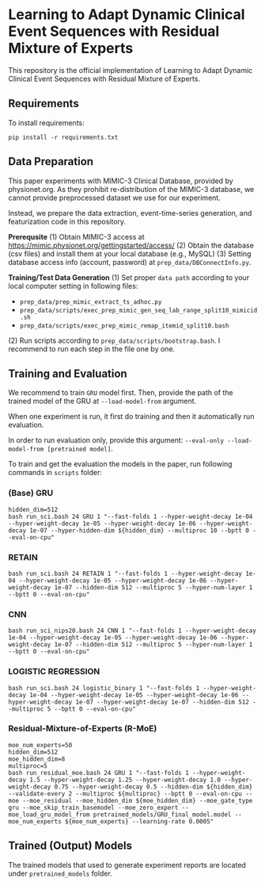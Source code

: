 # Learning to Adapt Dynamic Clinical Event Sequences with Residual Mixture of Experts

This repository is the official implementation of Learning to Adapt Dynamic Clinical Event Sequences with Residual Mixture of Experts. 


## Requirements

To install requirements:

```setup
pip install -r requirements.txt
```

## Data Preparation
This paper experiments with MIMIC-3 Clinical Database, provided by physionet.org. 
As they prohibit re-distribution of the MIMIC-3 database, we cannot provide preprocessed dataset we use for our experiment.

Instead, we prepare the data extraction, event-time-series generation, and featurization code in this repository.

**Prerequsite**
(1) Obtain MIMIC-3 access at https://mimic.physionet.org/gettingstarted/access/
(2) Obtain the database (csv files) and install them at your local database (e.g., MySQL)
(3) Setting database access info (account, password) at `prep_data/DBConnectInfo.py`.

**Training/Test Data Generation**
(1) Set proper `data path` according to your local computer setting in following files:
* `prep_data/prep_mimic_extract_ts_adhoc.py`
* `prep_data/scripts/exec_prep_mimic_gen_seq_lab_range_split10_mimicid.sh`
* `prep_data/scripts/exec_prep_mimic_remap_itemid_split10.bash`

(2) Run scripts according to `prep_data/scripts/bootstrap.bash`. I recommend to run each step in the file one by one.


## Training and Evaluation

We recommend to train `GRU` model first. Then, provide the path of the trained model of the GRU at `--load-model-from` argument.

When one experiment is run, it first do training and then it automatically run evaluation.

In order to run evaluation only, provide this argument: `--eval-only --load-model-from [pretrained model]`.

To train and get the evaluation the models in the paper, run following commands in `scripts` folder:

### (Base) GRU
```
hidden_dim=512
bash run_sci.bash 24 GRU 1 "--fast-folds 1 --hyper-weight-decay 1e-04 --hyper-weight-decay 1e-05 --hyper-weight-decay 1e-06 --hyper-weight-decay 1e-07 --hyper-hidden-dim ${hidden_dim} --multiproc 10 --bptt 0 --eval-on-cpu"
```   

### RETAIN
```
bash run_sci.bash 24 RETAIN 1 "--fast-folds 1 --hyper-weight-decay 1e-04 --hyper-weight-decay 1e-05 --hyper-weight-decay 1e-06 --hyper-weight-decay 1e-07 --hidden-dim 512 --multiproc 5 --hyper-num-layer 1 --bptt 0 --eval-on-cpu"
```  

### CNN
```
bash run_sci_nips20.bash 24 CNN 1 "--fast-folds 1 --hyper-weight-decay 1e-04 --hyper-weight-decay 1e-05 --hyper-weight-decay 1e-06 --hyper-weight-decay 1e-07 --hidden-dim 512 --multiproc 5 --hyper-num-layer 1 --bptt 0 --eval-on-cpu"
```  

### LOGISTIC REGRESSION 
```
bash run_sci.bash 24 logistic_binary 1 "--fast-folds 1 --hyper-weight-decay 1e-04 --hyper-weight-decay 1e-05 --hyper-weight-decay 1e-06 --hyper-weight-decay 1e-07 --hyper-weight-decay 1e-07 --hidden-dim 512 --multiproc 5 --bptt 0 --eval-on-cpu"

``` 

### Residual-Mixture-of-Experts (R-MoE) 
```
moe_num_experts=50
hidden_dim=512
moe_hidden_dim=8
multiproc=5
bash run_residual_moe.bash 24 GRU 1 "--fast-folds 1 --hyper-weight-decay 1.5 --hyper-weight-decay 1.25 --hyper-weight-decay 1.0 --hyper-weight-decay 0.75 --hyper-weight-decay 0.5 --hidden-dim ${hidden_dim} --validate-every 2 --multiproc ${multiproc} --bptt 0 --eval-on-cpu --moe --moe_residual --moe_hidden_dim ${moe_hidden_dim} --moe_gate_type gru --moe_skip_train_basemodel --moe_zero_expert --moe_load_gru_model_from pretrained_models/GRU_final_model.model --moe_num_experts ${moe_num_experts} --learning-rate 0.0005"
``` 


## Trained (Output) Models

The trained models that used to generate experiment reports are located under `pretrained_models` folder.
